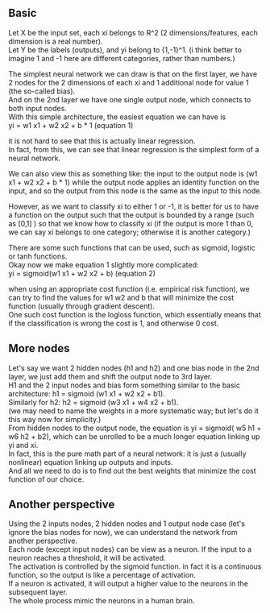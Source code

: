 Basic
------------------

Let X be the input set, each xi belongs to R^2 (2 dimensions/features, each dimension is a real number).  
Let Y be the labels (outputs), and yi belong to {1,-1}^1.  (i think better to imagine 1 and -1 here are different categories, rather than numbers.)

The simplest neural network we can draw is that on the first layer, we have 2 nodes for the 2 dimensions of each xi and 1 additional node for value 1 (the so-called bias).  
And on the 2nd layer we have one single output node, which connects to both input nodes.    
With this simple architecture, the easiest equation we can have is  
yi = w1 x1 + w2 x2 + b * 1  (equation 1)

it is not hard to see that this is actually linear regression.  
In fact, from this, we can see that linear regression is the simplest form of a neural network.

We can also view this as something like: the input to the output node is (w1 x1 + w2 x2 + b * 1) while the output node applies an identity function on the input,
and so the output from this node is the same as the input to this node.

However, as we want to classify xi to either 1 or -1, it is better for us to have a function on the output such that the output is bounded by a range (such as [0,1] ) 
so that we know how to classify xi (if the output is more 1 than 0, we can say xi belongs to one category; otherwise it is another category.)

There are some such functions that can be used, such as sigmoid, logistic or tanh functions.  
Okay now we make equation 1 slightly more complicated:   
yi = sigmoid(w1 x1 + w2 x2 + b)  (equation 2)

when using an appropriate cost function (i.e. empirical risk function), we can try to find the values for w1 w2 and b that will minimize the cost function (usually through gradient descent).  
One such cost function is the logloss function, which essentially means that if the classification is wrong the cost is 1, and otherwise 0 cost.


More nodes
-----------------------

Let's say we want 2 hidden nodes (h1 and h2) and one bias node in the 2nd layer, we just add them and shift the output node to 3rd layer.  
H1 and the 2 input nodes and bias form something similar to the basic architecture: h1 = sigmoid (w1 x1 + w2 x2 + b1).  
Similarly for h2: h2 = sigmoid (w3 x1 + w4 x2 + b1).  
(we may need to name the weights in a more systematic way; but let's do it this way now for simplicity.)  
From hidden nodes to the output node, the equation is yi = sigmoid( w5 h1 + w6 h2 + b2), which can be unrolled to be a much longer equation linking up yi and xi.  
In fact, this is the pure math part of a neural network: it is just a (usually nonlinear) equation linking up outputs and inputs.  
And all we need to do is to find out the best weights that minimize the cost function of our choice.


Another perspective
------------------------- 

Using the 2 inputs nodes, 2 hidden nodes and 1 output node case (let's ignore the bias nodes for now), 
we can understand the network from another perspective.  
Each node (except input nodes) can be view as a neuron. 
If the input to a neuron reaches a threshold, it will be activated.  
The activation is controlled by the sigmoid function. in fact it is a continuous function, so the output is like a percentage of activation.  
If a neuron is activated, it will output a higher value to the neurons in the subsequent layer.  
The whole process mimic the neurons in a human brain.
